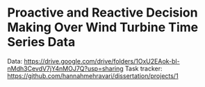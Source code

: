 # Proactive and Reactive Decision Making Over Wind Turbine Time Series Data

Data: https://drive.google.com/drive/folders/1OxU2EAok-bl-nMdh3CevdV7jY4nMOJ7Q?usp=sharing
Task tracker: https://github.com/hannahmehravari/dissertation/projects/1
